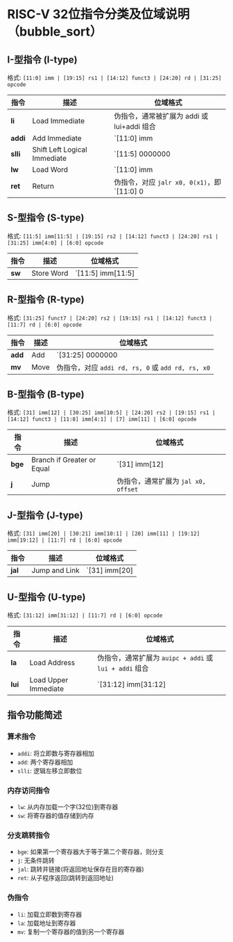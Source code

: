 # RISC-V 32位指令分类及位域说明（bubble_sort）

## I-型指令 (I-type)

格式: `[11:0] imm | [19:15] rs1 | [14:12] funct3 | [24:20] rd | [31:25] opcode`

| 指令     | 描述                         | 位域格式                                    |
| -------- | ---------------------------- | ------------------------------------------- |
| **li**   | Load Immediate               | 伪指令，通常被扩展为 addi 或 lui+addi 组合  |
| **addi** | Add Immediate                | `[11:0] imm                                 |
| **slli** | Shift Left Logical Immediate | `[11:5] 0000000                             |
| **lw**   | Load Word                    | `[11:0] imm                                 |
| **ret**  | Return                       | 伪指令，对应 `jalr x0, 0(x1)`，即 `[11:0] 0 |

## S-型指令 (S-type)

格式: `[11:5] imm[11:5] | [19:15] rs2 | [14:12] funct3 | [24:20] rs1 | [31:25] imm[4:0] | [6:0] opcode`

| 指令   | 描述       | 位域格式          |
| ------ | ---------- | ----------------- |
| **sw** | Store Word | `[11:5] imm[11:5] |

## R-型指令 (R-type)

格式: `[31:25] funct7 | [24:20] rs2 | [19:15] rs1 | [14:12] funct3 | [11:7] rd | [6:0] opcode`

| 指令    | 描述 | 位域格式                                          |
| ------- | ---- | ------------------------------------------------- |
| **add** | Add  | `[31:25] 0000000                                  |
| **mv**  | Move | 伪指令，对应 `addi rd, rs, 0` 或 `add rd, rs, x0` |

## B-型指令 (B-type)

格式: `[31] imm[12] | [30:25] imm[10:5] | [24:20] rs2 | [19:15] rs1 | [14:12] funct3 | [11:8] imm[4:1] | [7] imm[11] | [6:0] opcode`

| 指令    | 描述                       | 位域格式                            |
| ------- | -------------------------- | ----------------------------------- |
| **bge** | Branch if Greater or Equal | `[31] imm[12]                       |
| **j**   | Jump                       | 伪指令，通常扩展为 `jal x0, offset` |

## J-型指令 (J-type)

格式: `[31] imm[20] | [30:21] imm[10:1] | [20] imm[11] | [19:12] imm[19:12] | [11:7] rd | [6:0] opcode`

| 指令    | 描述          | 位域格式      |
| ------- | ------------- | ------------- |
| **jal** | Jump and Link | `[31] imm[20] |

## U-型指令 (U-type)

格式: `[31:12] imm[31:12] | [11:7] rd | [6:0] opcode`

| 指令    | 描述                 | 位域格式                                               |
| ------- | -------------------- | ------------------------------------------------------ |
| **la**  | Load Address         | 伪指令，通常扩展为 `auipc + addi` 或 `lui + addi` 组合 |
| **lui** | Load Upper Immediate | `[31:12] imm[31:12]                                    |

## 指令功能简述

### 算术指令

- `addi`: 将立即数与寄存器相加
- `add`: 两个寄存器相加
- `slli`: 逻辑左移立即数位

### 内存访问指令

- `lw`: 从内存加载一个字(32位)到寄存器
- `sw`: 将寄存器的值存储到内存

### 分支跳转指令

- `bge`: 如果第一个寄存器大于等于第二个寄存器，则分支
- `j`: 无条件跳转
- `jal`: 跳转并链接(将返回地址保存在目的寄存器)
- `ret`: 从子程序返回(跳转到返回地址)

### 伪指令

- `li`: 加载立即数到寄存器
- `la`: 加载地址到寄存器
- `mv`: 复制一个寄存器的值到另一个寄存器
